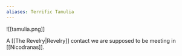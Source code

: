 ```yaml
---
aliases: Terrific Tamulia
---
```

![[tamulia.png]]

A [[The Revelry|Revelry]] contact we are supposed to be meeting in [[Nicodranas]].